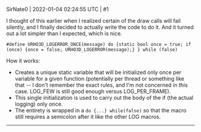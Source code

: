 SirNate0 | 2022-01-04 02:24:55 UTC | #1

I thought of this earlier when I realized certain of the draw calls will fail silently, and I finally decided to actually write the code to do it. And it turned out a lot simpler than I expected, which is nice.

```
#define URHO3D_LOGERROR_ONCE(message) do {static bool once = true; if (once) {once = false; URHO3D_LOGERROR(message);} } while (false)
```

How it works:

- Creates a unique static variable that will be initialized only once per variable for a given function (potentially per thread or something like that -- I don't remember the exact rules, and I'm not concerned in this case. LOG_FEW is still good enough versus LOG_PER_FRAME). 
- This single initialization is used to carry out the body of the if (the actual logging) only once.
- The entirety is wrapped in a `do {...} while(false)` so that the macro still requires a semicolon after it like the other LOG macros.

-------------------------

